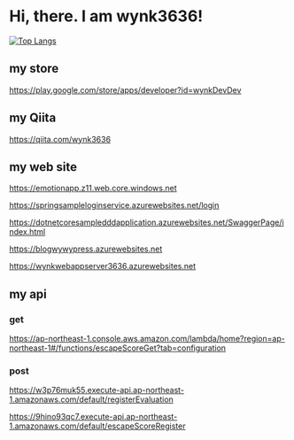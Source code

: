 # Hi, there. I am wynk3636!

[![Top Langs](https://github-readme-stats.vercel.app/api/top-langs/?username=wynk3636)](https://github.com/wynk3636/github-readme-stats)

## my store
https://play.google.com/store/apps/developer?id=wynkDevDev

## my Qiita
https://qiita.com/wynk3636

## my web site
https://emotionapp.z11.web.core.windows.net

https://springsampleloginservice.azurewebsites.net/login

https://dotnetcoresampledddapplication.azurewebsites.net/SwaggerPage/index.html

https://blogwywypress.azurewebsites.net

https://wynkwebappserver3636.azurewebsites.net

## my api

### get
https://ap-northeast-1.console.aws.amazon.com/lambda/home?region=ap-northeast-1#/functions/escapeScoreGet?tab=configuration

### post
https://w3p76muk55.execute-api.ap-northeast-1.amazonaws.com/default/registerEvaluation

https://9hino93qc7.execute-api.ap-northeast-1.amazonaws.com/default/escapeScoreRegister

<!--
**wynk3636/wynk3636** is a ✨ _special_ ✨ repository because its `README.md` (this file) appears on your GitHub profile.

Here are some ideas to get you started:

- 🔭 I’m currently working on ...
- 🌱 I’m currently learning ...
- 👯 I’m looking to collaborate on ...
- 🤔 I’m looking for help with ...
- 💬 Ask me about ...
- 📫 How to reach me: ...
- 😄 Pronouns: ...
- ⚡ Fun fact: ...
-->
